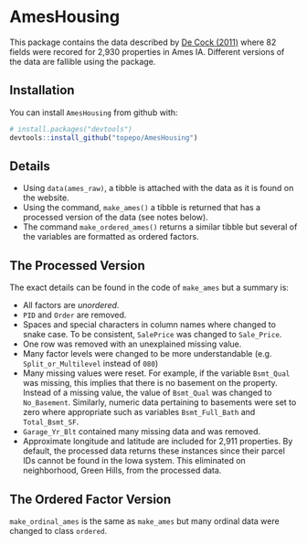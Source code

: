 # AmesHousing

This package contains the data described by [De Cock (2011)](http://ww2.amstat.org/publications/jse/v19n3/decock.pdf) where 82 fields were recored for 2,930 properties in Ames IA. Different versions of the data are fallible using the package. 

## Installation

You can install `AmesHousing` from github with:

``` r
# install.packages("devtools")
devtools::install_github("topepo/AmesHousing")
```

## Details

* Using `data(ames_raw)`, a tibble is attached with the data as it is found on the website. 
* Using the command, `make_ames()` a tibble is returned that has a processed version of the data (see notes below). 
* The command `make_ordered_ames()` returns a similar tibble but several of the variables are formatted as ordered factors. 

## The Processed Version

The exact details can be found in the code of `make_ames` but a summary is:

 * All factors are _unordered_.
 * `PID` and `Order` are removed. 
 * Spaces and special characters in column names where changed to snake case. To be consistent, `SalePrice` was changed to `Sale_Price`. 
 * One row was removed with an unexplained missing value. 
 * Many factor levels were changed to be more understandable (e.g. `Split_or_Multilevel` instead of `080`)
 * Many missing values were reset. For example, if the variable `Bsmt_Qual` was missing, this implies that there is no basement on the property. Instead of a missing value, the value of `Bsmt_Qual` was changed to `No_Basement`. Similarly, numeric data pertaining to basements were set to zero where appropriate such as variables `Bsmt_Full_Bath` and `Total_Bsmt_SF`.
* `Garage_Yr_Blt` contained many missing data and was removed. 
* Approximate longitude and latitude are included for 2,911 properties. By default, the processed data returns these instances since their parcel IDs cannot be found in the Iowa system. This eliminated on neighborhood, Green Hills, from the processed data. 

## The Ordered Factor Version

`make_ordinal_ames` is the same as `make_ames` but many ordinal data were changed to class `ordered`. 
